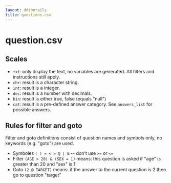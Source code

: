 ```yaml
---
layout: ddionrails
title: questions.csv
---
```


question.csv
============

Scales
------

* `txt`: only display the text, no variables are generated. All filters and
  instructions still apply.
* `chr`: result is a character string.
* `int`: result is a integer.
* `dec`: result is a number with decimals.
* `bin`: result is either true, false (equals "null")
* `cat`: result is a pre-defined answer category. See `answers_list` for
  possible answers.

Rules for filter and goto
-------------------------

Filter and goto definitions consist of question names and symbols only,
no keywords (e.g. "goto") are used.

* Symboles `( ) = < > @ | &` -- don't use `>=` or `<=`
* Filter `(AGE > 20) & (SEX = 1)` means: this question is asked if "age" is
  greater than 20 and "sex" is 1
* Goto `(2 @ TARGET)` means: if the answer to the current question is 2 then
  go to question "target"
